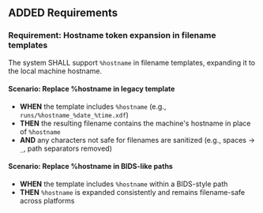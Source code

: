 ## ADDED Requirements
### Requirement: Hostname token expansion in filename templates
The system SHALL support `%hostname` in filename templates, expanding it to the local machine hostname.

#### Scenario: Replace %hostname in legacy template
- **WHEN** the template includes `%hostname` (e.g., `runs/%hostname_%date_%time.xdf`)
- **THEN** the resulting filename contains the machine's hostname in place of `%hostname`
- **AND** any characters not safe for filenames are sanitized (e.g., spaces → `_`, path separators removed)

#### Scenario: Replace %hostname in BIDS-like paths
- **WHEN** the template includes `%hostname` within a BIDS-style path
- **THEN** `%hostname` is expanded consistently and remains filename-safe across platforms


